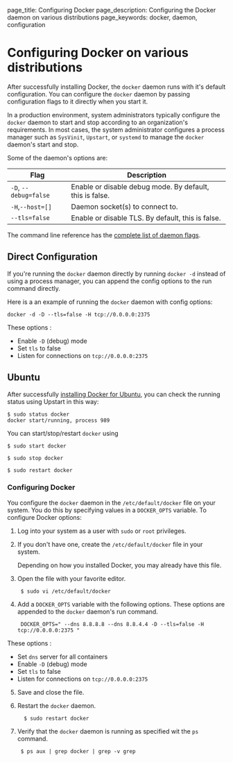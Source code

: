 page_title: Configuring Docker
page_description: Configuring the Docker daemon on various distributions
page_keywords: docker, daemon, configuration

# Configuring Docker on various distributions

After successfully installing Docker, the `docker` daemon runs with it's default
configuration. You can configure the `docker` daemon by passing configuration
flags to it directly when you start it.  

In a production environment, system administrators typically configure the
`docker` daemon to start and stop according to an organization's requirements.  In most
cases, the system administrator configures a process manager such as `SysVinit`, `Upstart`,
or `systemd` to manage the `docker` daemon's start and stop.

Some of the daemon's options are:

| Flag                  | Description                                               |
|-----------------------|-----------------------------------------------------------|
| `-D`, `--debug=false` | Enable or disable debug mode.  By default, this is false. |
| `-H`,`--host=[]`      | Daemon socket(s) to connect to.                           |
| `--tls=false`         | Enable or disable TLS. By default, this is false.         |

The command line reference has the [complete list of daemon flags](/reference/commandline/cli/#daemon).

## Direct Configuration

If you're running the `docker` daemon directly by running `docker -d` instead of using a process manager,
you can append the config options to the run command directly.


Here is a an example of running the `docker` daemon with config options:

    docker -d -D --tls=false -H tcp://0.0.0.0:2375

These options : 

- Enable `-D` (debug) mode 
- Set `tls` to false
- Listen for connections on `tcp://0.0.0.0:2375`


## Ubuntu

After successfully [installing Docker for Ubuntu](/installation/ubuntulinux/), you can check the
running status using Upstart in this way:

    $ sudo status docker
    docker start/running, process 989

You can start/stop/restart `docker` using

    $ sudo start docker

    $ sudo stop docker

    $ sudo restart docker


### Configuring Docker

You configure the `docker` daemon in the `/etc/default/docker` file on your
system.  You do this by specifying values in a `DOCKER_OPTS` variable. 
To configure Docker options:

1. Log into your system as a user with `sudo` or `root` privileges.

2. If you don't have one, create the `/etc/default/docker` file in your system. 

	Depending on how you installed Docker, you may already have this file.

3. Open the file with your favorite editor.

		$ sudo vi /etc/default/docker
		
4. Add a `DOCKER_OPTS` variable with the following options. These options are appended to the
`docker` daemon's run command.

	``` 
	 DOCKER_OPTS=" --dns 8.8.8.8 --dns 8.8.4.4 -D --tls=false -H tcp://0.0.0.0:2375 "
	```
	
These options : 

- Set `dns` server for all containers
- Enable `-D` (debug) mode 
- Set `tls` to false
- Listen for connections on `tcp://0.0.0.0:2375`
  
5. Save and close the file.

6. Restart the `docker` daemon.

 		 $ sudo restart docker

7. Verify that the `docker` daemon is running as specified wit the `ps` command.

		$ ps aux | grep docker | grep -v grep
